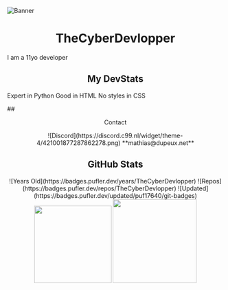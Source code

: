 ![Banner](https://i.gifer.com/NvL.gif)

# <center>TheCyberDevlopper

I am a 11yo developer

## <center>My DevStats</center>
Expert in Python
Good in HTML
No styles in CSS


##<center>Contact</center>

<p align="center">
![Discord](https://discord.c99.nl/widget/theme-4/421001877287862278.png)
**mathias@dupeux.net**
</p>

## <center>GitHub Stats</center>
<p align="center">
![Years Old](https://badges.pufler.dev/years/TheCyberDevlopper)
![Repos](https://badges.pufler.dev/repos/TheCyberDevlopper)
![Updated](https://badges.pufler.dev/updated/puf17640/git-badges)


<img height="180em" src="https://github-readme-stats-eight-theta.vercel.app/api?username=TheCyberDevlopper&show_icons=true&theme=react&include_all_commits=true&locale=fr"/>
  <img height="195em" src="https://github-readme-stats-eight-theta.vercel.app/api/top-langs/?username=TheCyberDevlopper&layout=compact&langs_count=8&theme=react&locale=fr"/>
</p>
